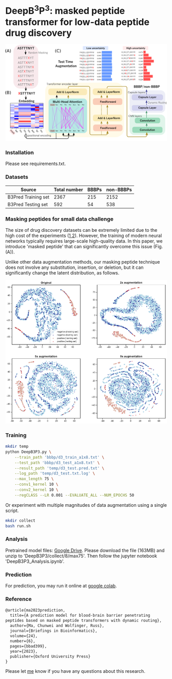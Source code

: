 # DeepB<sup>3</sup>P<sup>3</sup>: masked peptide transformer for low-data peptide drug discovery
<p align="center">
  <img src="./fig/flowchart.png">
</p>

### Installation
Please see requirements.txt.

### Datasets
| Source | Total number | BBBPs | non-BBBPs  |
| ------ | ------------ | ----- | ---------- |
| B3Pred Training set   | 2367  | 215 | 2152 |
| B3Pred Testing set    | 592   | 54  | 538  |

### Masking peptides for small data challenge
The size of drug discovery datasets can be extremely limited due to the high cost of the experiments ([1](https://pubs.acs.org/doi/10.1021/acscentsci.6b00367),[2](https://pubs.acs.org/doi/10.1021/acs.chemrev.3c00189)). However, the training of modern neural networks typically requires large-scale high-quality data. In this paper, we introduce 'masked peptide' that can significantly overcome this issue (Fig. (A)).

Unlike other data augmentation methods, our masking peptide technique does not involve any substitution, insertion, or deletion, but it can significantly change the latent distribution, as follows.
<p align="center">
  <img src="./fig/tsne.png">
</p>

### Training
```bash
mkdir temp
python DeepB3P3.py \
    --train_path 'bbbp/d3_train_a1x8.txt' \
    --test_path 'bbbp/d3_test_a1x8.txt' \
    --result_path 'temp/d3_test.pred.txt' \
    --log_path 'temp/d3_test.txt.log' \
    --max_length 75 \
    --conv1_kernel 10 \
    --conv2_kernel 10 \
    --regCLASS --LR 0.001 --EVALUATE_ALL --NUM_EPOCHS 50
```
Or experiment with multiple magnitudes of data augmentation using a single script.
```bash 
mkdir collect
bash run.sh
```
### Analysis
Pretrained model files: [Google Drive](https://drive.google.com/file/d/1OiLLq8UKR1_d833OXIEFZoIIzItwMcpv/view?usp=sharing).
Please download the file (163MB) and unzip to 'DeepB3P3/collect/8/max75'. Then follow the jupyter notebook 'DeepB3P3_Analysis.ipynb'.

### Prediction
For prediction, you may run it online at [google colab](https://colab.research.google.com/drive/1Dwiwsgj8wGzZ9TGz4uH5yUeR6bVz_x4a?usp=sharing).

### Reference
```
@article{ma2023prediction,
  title={A prediction model for blood-brain barrier penetrating peptides based on masked peptide transformers with dynamic routing},
  author={Ma, Chunwei and Wolfinger, Russ},
  journal={Briefings in Bioinformatics},
  volume={24},
  number={6},
  pages={bbad399},
  year={2023},
  publisher={Oxford University Press}
}
```
Please let [me](mailto:horsepurve@gmail.com) know if you have any questions about this research.
